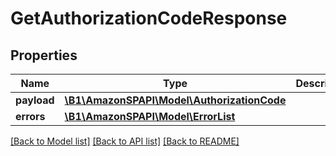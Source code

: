 # GetAuthorizationCodeResponse

## Properties
Name | Type | Description | Notes
------------ | ------------- | ------------- | -------------
**payload** | [**\B1\AmazonSPAPI\Model\AuthorizationCode**](AuthorizationCode.md) |  | [optional] 
**errors** | [**\B1\AmazonSPAPI\Model\ErrorList**](ErrorList.md) |  | [optional] 

[[Back to Model list]](../README.md#documentation-for-models) [[Back to API list]](../README.md#documentation-for-api-endpoints) [[Back to README]](../README.md)


